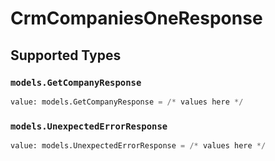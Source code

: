 # CrmCompaniesOneResponse


## Supported Types

### `models.GetCompanyResponse`

```python
value: models.GetCompanyResponse = /* values here */
```

### `models.UnexpectedErrorResponse`

```python
value: models.UnexpectedErrorResponse = /* values here */
```

